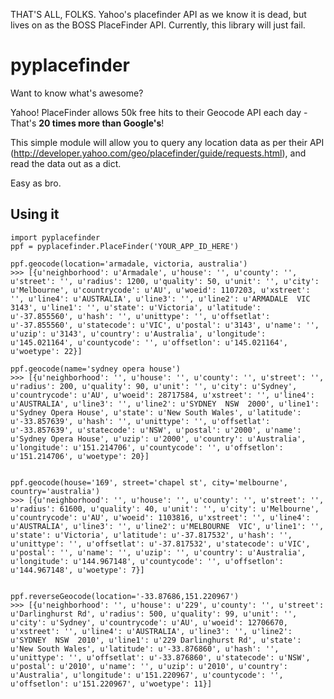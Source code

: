 THAT'S ALL, FOLKS. Yahoo's placefinder API as we know it is dead, but lives on as the BOSS PlaceFinder API. Currently, this library will just fail.

# pyplacefinder

Want to know what's awesome?

Yahoo! PlaceFinder allows 50k free hits to their Geocode API each day - That's **20 times more than Google's**!

This simple module will allow you to query any location data as per their API (http://developer.yahoo.com/geo/placefinder/guide/requests.html), and read the data out as a dict.

Easy as bro.

## Using it
    
    import pyplacefinder
    ppf = pyplacefinder.PlaceFinder('YOUR_APP_ID_HERE')
    
    ppf.geocode(location='armadale, victoria, australia')
    >>> [{u'neighborhood': u'Armadale', u'house': '', u'county': '', u'street': '', u'radius': 1200, u'quality': 50, u'unit': '', u'city': u'Melbourne', u'countrycode': u'AU', u'woeid': 1107203, u'xstreet': '', u'line4': u'AUSTRALIA', u'line3': '', u'line2': u'ARMADALE  VIC  3143', u'line1': '', u'state': u'Victoria', u'latitude': u'-37.855560', u'hash': '', u'unittype': '', u'offsetlat': u'-37.855560', u'statecode': u'VIC', u'postal': u'3143', u'name': '', u'uzip': u'3143', u'country': u'Australia', u'longitude': u'145.021164', u'countycode': '', u'offsetlon': u'145.021164', u'woetype': 22}]
    
    ppf.geocode(name='sydney opera house')
    >>> [{u'neighborhood': '', u'house': '', u'county': '', u'street': '', u'radius': 200, u'quality': 90, u'unit': '', u'city': u'Sydney', u'countrycode': u'AU', u'woeid': 28717584, u'xstreet': '', u'line4': u'AUSTRALIA', u'line3': '', u'line2': u'SYDNEY  NSW  2000', u'line1': u'Sydney Opera House', u'state': u'New South Wales', u'latitude': u'-33.857639', u'hash': '', u'unittype': '', u'offsetlat': u'-33.857639', u'statecode': u'NSW', u'postal': u'2000', u'name': u'Sydney Opera House', u'uzip': u'2000', u'country': u'Australia', u'longitude': u'151.214706', u'countycode': '', u'offsetlon': u'151.214706', u'woetype': 20}]
    
    
    ppf.geocode(house='169', street='chapel st', city='melbourne', country='australia')
    >>> [{u'neighborhood': '', u'house': '', u'county': '', u'street': '', u'radius': 61600, u'quality': 40, u'unit': '', u'city': u'Melbourne', u'countrycode': u'AU', u'woeid': 1103816, u'xstreet': '', u'line4': u'AUSTRALIA', u'line3': '', u'line2': u'MELBOURNE  VIC', u'line1': '', u'state': u'Victoria', u'latitude': u'-37.817532', u'hash': '', u'unittype': '', u'offsetlat': u'-37.817532', u'statecode': u'VIC', u'postal': '', u'name': '', u'uzip': '', u'country': u'Australia', u'longitude': u'144.967148', u'countycode': '', u'offsetlon': u'144.967148', u'woetype': 7}]
    
    
    ppf.reverseGeocode(location='-33.87686,151.220967')
    >>> [{u'neighborhood': '', u'house': u'229', u'county': '', u'street': u'Darlinghurst Rd', u'radius': 500, u'quality': 99, u'unit': '', u'city': u'Sydney', u'countrycode': u'AU', u'woeid': 12706670, u'xstreet': '', u'line4': u'AUSTRALIA', u'line3': '', u'line2': u'SYDNEY  NSW  2010', u'line1': u'229 Darlinghurst Rd', u'state': u'New South Wales', u'latitude': u'-33.876860', u'hash': '', u'unittype': '', u'offsetlat': u'-33.876860', u'statecode': u'NSW', u'postal': u'2010', u'name': '', u'uzip': u'2010', u'country': u'Australia', u'longitude': u'151.220967', u'countycode': '', u'offsetlon': u'151.220967', u'woetype': 11}]
